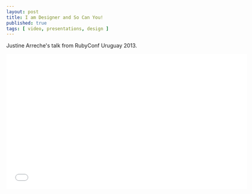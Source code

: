 ```yaml
---
layout: post
title: I am Designer and So Can You!
published: true
tags: [ video, presentations, design ]
---
```


Justine Arreche's talk from RubyConf Uruguay 2013.

<iframe width="640" height="360" src="//www.youtube.com/embed/kk3o92RZbw0?feature=player_embedded" frameborder="0" allowfullscreen></iframe>
